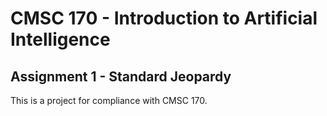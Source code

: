# CMSC 170 - Introduction to Artificial Intelligence
## Assignment 1 - Standard Jeopardy

This is a project for compliance with CMSC 170.